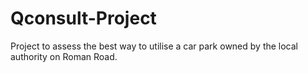 # Qconsult-Project
Project to assess the best way to utilise a car park owned by the local authority on Roman Road.
